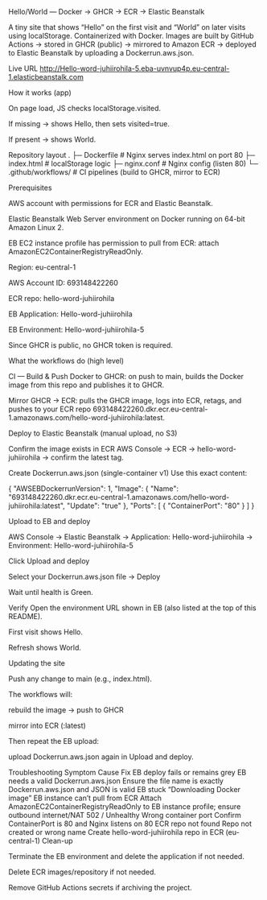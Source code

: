Hello/World — Docker → GHCR → ECR → Elastic Beanstalk

A tiny site that shows “Hello” on the first visit and “World” on later visits using localStorage.
Containerized with Docker. Images are built by GitHub Actions → stored in GHCR (public) → mirrored to Amazon ECR → deployed to Elastic Beanstalk by uploading a Dockerrun.aws.json.

Live URL
http://Hello-word-juhiirohila-5.eba-uvnvup4p.eu-central-1.elasticbeanstalk.com

How it works (app)

On page load, JS checks localStorage.visited.

If missing → shows Hello, then sets visited=true.

If present → shows World.

Repository layout
.
├─ Dockerfile          # Nginx serves index.html on port 80
├─ index.html          # localStorage logic
├─ nginx.conf          # Nginx config (listen 80)
└─ .github/workflows/  # CI pipelines (build to GHCR, mirror to ECR)

Prerequisites

AWS account with permissions for ECR and Elastic Beanstalk.

Elastic Beanstalk Web Server environment on Docker running on 64-bit Amazon Linux 2.

EB EC2 instance profile has permission to pull from ECR: attach AmazonEC2ContainerRegistryReadOnly.

Region: eu-central-1

AWS Account ID: 693148422260

ECR repo: hello-word-juhiirohila

EB Application: Hello-word-juhiirohila

EB Environment: Hello-word-juhiirohila-5

Since GHCR is public, no GHCR token is required.

What the workflows do (high level)

CI — Build & Push Docker to GHCR: on push to main, builds the Docker image from this repo and publishes it to GHCR.

Mirror GHCR → ECR: pulls the GHCR image, logs into ECR, retags, and pushes to your ECR repo 693148422260.dkr.ecr.eu-central-1.amazonaws.com/hello-word-juhiirohila:latest.

Deploy to Elastic Beanstalk (manual upload, no S3)

Confirm the image exists in ECR
AWS Console → ECR → hello-word-juhiirohila → confirm the latest tag.

Create Dockerrun.aws.json (single-container v1)
Use this exact content:

{
  "AWSEBDockerrunVersion": 1,
  "Image": {
    "Name": "693148422260.dkr.ecr.eu-central-1.amazonaws.com/hello-word-juhiirohila:latest",
    "Update": "true"
  },
  "Ports": [
    { "ContainerPort": "80" }
  ]
}


Upload to EB and deploy

AWS Console → Elastic Beanstalk → Application: Hello-word-juhiirohila → Environment: Hello-word-juhiirohila-5

Click Upload and deploy

Select your Dockerrun.aws.json file → Deploy

Wait until health is Green.

Verify
Open the environment URL shown in EB (also listed at the top of this README).

First visit shows Hello.

Refresh shows World.

Updating the site

Push any change to main (e.g., index.html).

The workflows will:

rebuild the image → push to GHCR

mirror into ECR (:latest)

Then repeat the EB upload:

upload Dockerrun.aws.json again in Upload and deploy.

Troubleshooting
Symptom	Cause	Fix
EB deploy fails or remains grey	EB needs a valid Dockerrun.aws.json	Ensure the file name is exactly Dockerrun.aws.json and JSON is valid
EB stuck “Downloading Docker image”	EB instance can’t pull from ECR	Attach AmazonEC2ContainerRegistryReadOnly to EB instance profile; ensure outbound internet/NAT
502 / Unhealthy	Wrong container port	Confirm ContainerPort is 80 and Nginx listens on 80
ECR repo not found	Repo not created or wrong name	Create hello-word-juhiirohila repo in ECR (eu-central-1)
Clean-up

Terminate the EB environment and delete the application if not needed.

Delete ECR images/repository if not needed.

Remove GitHub Actions secrets if archiving the project.
